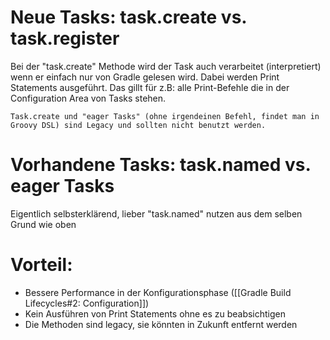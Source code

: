 # Neue Tasks: task.create vs. task.register
Bei der "task.create" Methode  wird der Task auch verarbeitet (interpretiert) wenn er einfach nur von Gradle gelesen wird. Dabei werden Print Statements ausgeführt. Das gillt für z.B: alle Print-Befehle die in der Configuration Area von Tasks stehen.

```ad-note
Task.create und "eager Tasks" (ohne irgendeinen Befehl, findet man in Groovy DSL) sind Legacy und sollten nicht benutzt werden.
```

# Vorhandene Tasks: task.named vs. eager Tasks
Eigentlich selbsterklärend, lieber "task.named" nutzen aus dem selben Grund wie oben

# Vorteil:
- Bessere Performance in der Konfigurationsphase ([[Gradle Build Lifecycles#2: Configuration]])
- Kein Ausführen von Print Statements ohne es zu beabsichtigen
- Die Methoden sind legacy, sie könnten in Zukunft entfernt werden